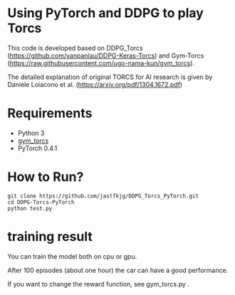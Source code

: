 # Using PyTorch and DDPG to play Torcs

This code is developed based on DDPG_Torcs (https://github.com/yanpanlau/DDPG-Keras-Torcs) and Gym-Torcs (https://raw.githubusercontent.com/ugo-nama-kun/gym_torcs).

The detailed explanation of original TORCS for AI research is given by Daniele Loiacono et al. (https://arxiv.org/pdf/1304.1672.pdf)

# Requirements

* Python 3
* [gym_torcs](https://github.com/ugo-nama-kun/gym_torcs)
* PyTorch 0.4.1

# How to Run?

```
git clone https://github.com/jastfkjg/DDPG_Torcs_PyTorch.git
cd DDPG-Torcs-PyTorch
python test.py

```

# training result

You can train the model both on cpu or gpu.

After 100 episodes (about one hour) the car can have a good performance.

If you want to change the reward function, see gym_torcs.py .
